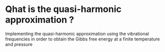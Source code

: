 # Qhat is the quasi-harmonic approximation ?
Implementing the quasi-harmonic approximation using the vibrational frequencies in order to obtain the Gibbs free energy at a finite temperature and pressure

